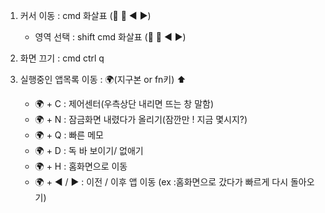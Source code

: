 
1. 커서 이동 : cmd 화살표 (🔼 🔽 ◀️ ▶️)
	* 영역 선택  : shift cmd 화살표 (🔼 🔽 ◀️ ▶️)

2. 화면 끄기 : cmd ctrl q
3. 실행중인 앱목록 이동 : 🌍(지구본 or fn키) ⬆️
	* 🌍 + C : 제어센터(우측상단 내리면 뜨는 창 말함)
	* 🌍 + N :  잠금화면 내렸다가 올리기(잠깐만 ! 지금 몇시지?)
	* 🌍 + Q : 빠른 메모
	* 🌍 + D : 독 바 보이기/ 없애기
	* 🌍 + H : 홈화면으로 이동 
	* 🌍 + ◀️ / ▶️ : 이전 / 이후 앱 이동 (ex :홈화면으로 갔다가 빠르게 다시 돌아오기)
	